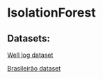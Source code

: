 # IsolationForest


## Datasets:

[Well log dataset](https://zenodo.org/records/4351156)

[Brasileirão dataset](https://www.kaggle.com/datasets/rodrigobrust/brazil-soccer-teams-statistics-20142020)